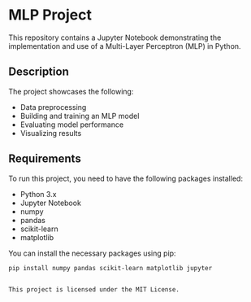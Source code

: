 # MLP Project

This repository contains a Jupyter Notebook demonstrating the implementation and use of a Multi-Layer Perceptron (MLP) in Python.

## Description

The project showcases the following:
- Data preprocessing
- Building and training an MLP model
- Evaluating model performance
- Visualizing results

## Requirements

To run this project, you need to have the following packages installed:
- Python 3.x
- Jupyter Notebook
- numpy
- pandas
- scikit-learn
- matplotlib

You can install the necessary packages using pip:

```sh
pip install numpy pandas scikit-learn matplotlib jupyter


This project is licensed under the MIT License.